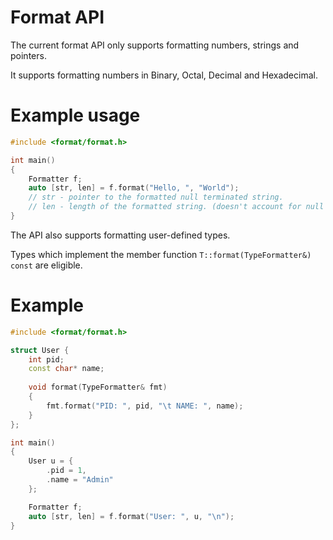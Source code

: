 

# Format API

The current format API only supports formatting numbers, strings and pointers.

It supports formatting numbers in Binary, Octal, Decimal and Hexadecimal.

# Example usage
```cpp
#include <format/format.h>

int main()
{
    Formatter f;
    auto [str, len] = f.format("Hello, ", "World");
    // str - pointer to the formatted null terminated string.
    // len - length of the formatted string. (doesn't account for null terminator)
}
```

The API also supports formatting user-defined types.

Types which implement the member function `T::format(TypeFormatter&) const` are eligible.


# Example
```cpp
#include <format/format.h>

struct User {
    int pid;
    const char* name;
    
    void format(TypeFormatter& fmt)
    {
        fmt.format("PID: ", pid, "\t NAME: ", name);
    }
};

int main()
{
    User u = {
        .pid = 1,
        .name = "Admin"
    };

    Formatter f;
    auto [str, len] = f.format("User: ", u, "\n");
}

```
